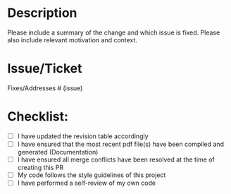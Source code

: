 # Description

Please include a summary of the change and which issue is fixed. 
Please also include relevant motivation and context.

# Issue/Ticket
Fixes/Addresses # (issue)

# Checklist:

- [ ] I have updated the revision table accordingly
- [ ] I have ensured that the most recent pdf file(s) have been compiled and generated (Documentation)
- [ ] I have ensured all merge conflicts have been resolved at the time of creating this PR
- [ ] My code follows the style guidelines of this project
- [ ] I have performed a self-review of my own code
